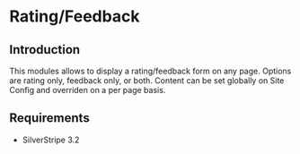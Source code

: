 # Rating/Feedback

## Introduction

This modules allows to display a rating/feedback form on any page.
Options are rating only, feedback only, or both.
Content can be set globally on Site Config and overriden on a per page basis.

## Requirements

 * SilverStripe 3.2
